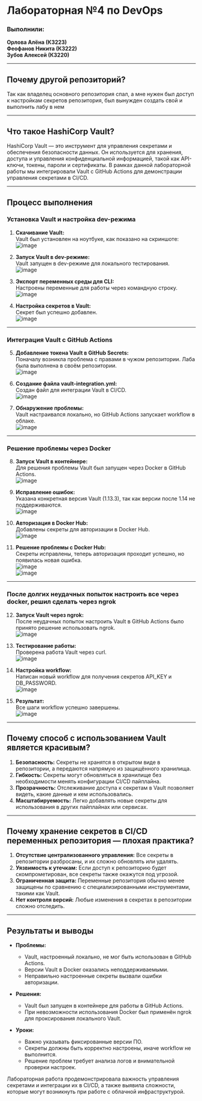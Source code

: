 # Лабораторная №4 по DevOps

### Выполнили:

**Орлова Алёна (К3223)**  
**Феофанов Никита (К3222)**  
**Зубов Алексей (К3220)**  

---

## **Почему другой репозиторий?**

Так как владелец основного репозитория спал, а мне нужен был доступ к настройкам секретов репозитория, был вынужден создать свой и выполнить лабу в нем

---

## **Что такое HashiCorp Vault?**

HashiCorp Vault — это инструмент для управления секретами и обеспечения безопасности данных. Он используется для хранения, доступа и управления конфиденциальной информацией, такой как API-ключи, токены, пароли и сертификаты. В рамках данной лабораторной работы мы интегрировали Vault с GitHub Actions для демонстрации управления секретами в CI/CD.

---

## **Процесс выполнения**

### Установка Vault и настройка dev-режима

1. **Скачивание Vault:**  
   Vault был установлен на ноутбуке, как показано на скриншоте:  
   ![image](screens/1.png)

2. **Запуск Vault в dev-режиме:**  
   Vault запущен в dev-режиме для локального тестирования.  
   ![image](screens/2.png)

3. **Экспорт переменных среды для CLI:**  
   Настроены переменные для работы через командную строку.  
   ![image](screens/3.png)

4. **Настройка секретов в Vault:**  
   Секрет был успешно добавлен.  
   ![image](screens/4.png)

---

### Интеграция Vault с GitHub Actions

5. **Добавление токена Vault в GitHub Secrets:**  
   Поначалу возникла проблема с правами в чужом репозитории. Лаба была выполнена в своём репозитории.  
   ![image](screens/5.png)

6. **Создание файла vault-integration.yml:**  
   Создан файл для интеграции Vault в CI/CD.  
   ![image](screens/6.png)

7. **Обнаружение проблемы:**  
   Vault настраивался локально, но GitHub Actions запускает workflow в облаке.  
   ![image](screens/7.png)

---

### Решение проблемы через Docker

8. **Запуск Vault в контейнере:**  
   Для решения проблемы Vault был запущен через Docker в GitHub Actions.  
   ![image](screens/8.png)

9. **Исправление ошибок:**  
   Указана конкретная версия Vault (1.13.3), так как версии после 1.14 не поддерживаются.  
   ![image](screens/9.png)

10. **Авторизация в Docker Hub:**  
    Добавлены секреты для авторизации в Docker Hub.  
    ![image](screens/10.png)

11. **Решение проблемы с Docker Hub:**  
    Секреты исправлены, теперь авторизация проходит успешно, но появилась новая ошибка.  
    ![image](screens/12.png)  
    ![image](screens/13.png)

---

### После долгих неудачных попыток настроить все через docker, решил сделать через ngrok


12. **Запуск Vault через ngrok:**  
    После неудачных попыток настроить Vault в GitHub Actions было принято решение использовать ngrok.  
    ![image](screens/1001.png)

13. **Тестирование работы:**  
    Проверена работа Vault через curl.  
    ![image](screens/1002.png)

14. **Настройка workflow:**  
    Написан новый workflow для получения секретов API_KEY и DB_PASSWORD.  
    ![image](screens/1003.png)

15. **Результат:**  
    Все шаги workflow успешно завершены.  
    ![image](screens/1004.png)

---

## **Почему способ с использованием Vault является красивым?**

1. **Безопасность:** Секреты не хранятся в открытом виде в репозитории, а передаются напрямую из защищённого хранилища.  
2. **Гибкость:** Секреты могут обновляться в хранилище без необходимости менять конфигурации CI/CD пайплайна.  
3. **Прозрачность:** Отслеживание доступа к секретам в Vault позволяет видеть, какие данные и кем использовались.  
4. **Масштабируемость:** Легко добавлять новые секреты для использования в других пайплайнах или сервисах.  

---

## **Почему хранение секретов в CI/CD переменных репозитория — плохая практика?**

1. **Отсутствие централизованного управления:** Все секреты в репозитории разбросаны, и их сложно обновлять или удалять.  
2. **Уязвимость к утечкам:** Если доступ к репозиторию будет скомпрометирован, все секреты также окажутся под угрозой.  
3. **Ограниченная защита:** Переменные репозитория обычно менее защищены по сравнению с специализированными инструментами, такими как Vault.  
4. **Нет контроля версий:** Любые изменения в секретах в репозитории сложно отследить.  

---

## **Результаты и выводы**

- **Проблемы:**  
  - Vault, настроенный локально, не мог быть использован в GitHub Actions.  
  - Версии Vault в Docker оказались неподдерживаемыми.  
  - Неправильно настроенные секреты вызвали ошибки авторизации.  

- **Решения:**  
  - Vault был запущен в контейнере для работы в GitHub Actions.  
  - При невозможности использования Docker был применён ngrok для проксирования локального Vault.  

- **Уроки:**  
  - Важно указывать фиксированные версии ПО.  
  - Секреты должны быть корректно настроены, иначе workflow не выполнится.  
  - Решение проблем требует анализа логов и внимательной проверки настроек.  

Лабораторная работа продемонстрировала важность управления секретами и интеграции их в CI/CD, а также выявила сложности, которые могут возникнуть при работе с облачной инфраструктурой.
